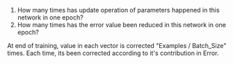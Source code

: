 
1. How many times has update operation of parameters happened in this network in one epoch?
2. How many times has the error value been reduced in this network in one epoch?


At end of training, value in each vector is corrected "Examples / Batch_Size" times. 
Each time, its been corrected according to it's contribution in Error. 

